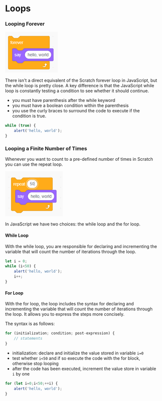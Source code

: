 # Loops

### Looping Forever

![](../.gitbook/assets/image%20%2825%29.png)

There isn't a direct equivalent of the Scratch forever loop in JavaScript, but the while loop is pretty close. A key difference is that the  JavaScript while loop is constantly testing a condition to see whether it should continue.

* you must have parenthesis after the while keyword
* you must have a boolean condition within the parenthesis
* you use the curly braces to surround the code to execute if the condition is true.

```javascript
while (true) {
    alert('hello, world');
}
```

### Looping a Finite Number of Times

Whenever you want to count to a pre-defined number of times in Scratch you can use the repeat loop.

![](../.gitbook/assets/image%20%284%29.png)

In JavaScript we have two choices: the while loop and the for loop.

#### While Loop

With the while loop, you are responsible for declaring and incrementing the variable that will count the number of iterations through the loop.

```javascript
let i = 0;
while (i<50) {
    alert('hello, world');
    i++;
}
```

#### For Loop

With the for loop, the loop includes the syntax for declaring and incrementing the variable that will count the number of iterations through the loop. It allows you to express the steps more concisely.

The syntax is as follows:

```javascript
for (initialization; condition; post-expression) {
    // statements
}
```

* initialization: declare and initialize the value stored in variable `i=0`
* test whether `i<50` and if so execute the code with the for block, otherwise stop looping
* after the code has been executed, increment the value store in variable `i` by one

```javascript
for (let i=0;i<50;++i) {
    alert('hello, world');
}
```

